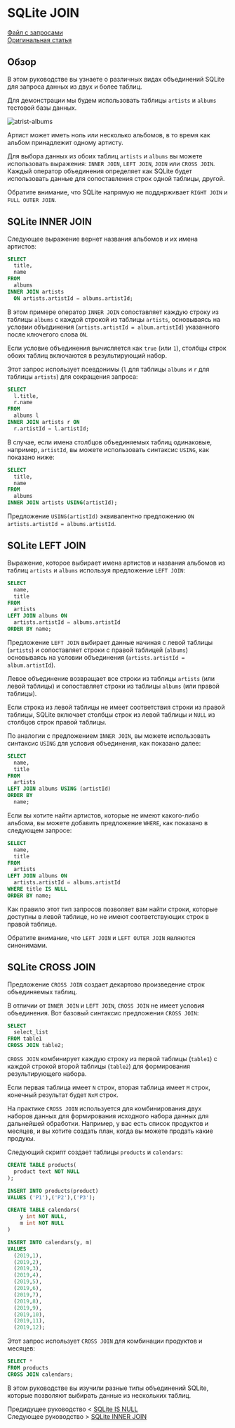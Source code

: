# SQLite JOIN ######################

[Файл с запросами][querys]   
[Оригинальная статья][origin]

[querys]: ./querys.sql
[origin]: https://www.sqlitetutorial.net/sqlite-join/

## Обзор ##############################

В этом руководстве вы узнаете о различных видах объединений SQLite для запроса данных из двух и более таблиц.

Для демонстрации мы будем использовать таблицы `artists` и `albums` тестовой базы данных.

![atrist-albums][artistAlbums]

Артист может иметь ноль или несколько альбомов, в то время как альбом принадлежит одному артисту.

Для выбора данных из обоих таблиц `artists` и `albums` вы можете использовать выражения: `INNER JOIN`, `LEFT JOIN`, `JOIN` или `CROSS JOIN`. Каждый оператор объединения определяет как SQLite будет использовать данные для сопоставления строк одной таблицы, другой.

Обратите внимание, что SQLite напрямую не подднрживает `RIGHT JOIN` и `FULL OUTER JOIN`.

## SQLite INNER JOIN

Следующее выражение вернет названия альбомов и их имена артистов:

~~~ SQL ~~~~~~~~~~~~~~~~~~~~~~~~~~~~~~~
SELECT
  title,
  name
FROM
  albums
INNER JOIN artists
  ON artists.artistId = albums.artistId;
~~~~~~~~~~~~~~~~~~~~~~~~~~~~~~~~~~~~~~~

В этом примере оператор `INNER JOIN` сопоставляет каждую строку из таблицы `albums` с каждой строкой из таблицы `artists`, основываясь на условии объединения (`artists.artistId = album.artistId`) указанного после ключегого слова `ON`.

Если условие объединения вычисляется как `true` (или `1`), столбцы строк обоих таблиц включаются в результирующий набор.

Этот запрос использует псевдонимы (`l` для таблицы `albums` и `r` для таблицы `artists`) для сокращения запроса:

~~~ SQL ~~~~~~~~~~~~~~~~~~~~~~~~~~~~~~~
SELECT
  l.title,
  r.name
FROM
  albums l
INNER JOIN artists r ON
  r.artistId = l.artistId;
~~~~~~~~~~~~~~~~~~~~~~~~~~~~~~~~~~~~~~~

В случае, если имена столбцов объединяемых таблиц одинаковые, например, `artistId`, вы можете использовать синтаксис `USING`, как показано ниже:

~~~ SQL ~~~~~~~~~~~~~~~~~~~~~~~~~~~~~~~
SELECT
  title,
  name
FROM
  albums
INNER JOIN artists USING(artistId);
~~~~~~~~~~~~~~~~~~~~~~~~~~~~~~~~~~~~~~~

Предложение `USING(artistId)` эквивалентно предложению `ON artists.artistId = albums.artistId`.

## SQLite LEFT JOIN

Выражение, которое выбирает имена артистов и названия альбомов из таблиц `artists` и `albums` используя предложение `LEFT JOIN`:

~~~ SQL ~~~~~~~~~~~~~~~~~~~~~~~~~~~~~~~
SELECT
  name,
  title
FROM
  artists
LEFT JOIN albums ON
  artists.artistId = albums.artistId
ORDER BY name;
~~~~~~~~~~~~~~~~~~~~~~~~~~~~~~~~~~~~~~~

Предложение `LEFT JOIN` выбирает данные начиная с левой таблицы (`artists`) и сопоставляет строки с правой таблицей (`albums`) основываясь на условии объединения (`artists.artistId = album.artistId`).

Левое объединение возвращает все строки из таблицы `artists` (или левой таблицы) и сопоставляет строки из таблицы `albums` (или правой таблицы).

Если строка из левой таблицы не имеет соответствия строки из правой таблицы, SQLite включает столбцы строк из левой таблицы и `NULL` из столбцов строк правой таблицы.

По аналогии с предложением `INNER JOIN`, вы можете использовать синтаксис `USING` для условия объединения, как показано далее:

~~~ SQL ~~~~~~~~~~~~~~~~~~~~~~~~~~~~~~~
SELECT
  name,
  title
FROM
  artists
LEFT JOIN albums USING (artistId)
ORDER BY 
  name;
~~~~~~~~~~~~~~~~~~~~~~~~~~~~~~~~~~~~~~~

Если вы хотите найти артистов, которые не имеют какого-либо альбома, вы можете добавить предложение `WHERE`, как показано в следующем запросе:

~~~ SQL ~~~~~~~~~~~~~~~~~~~~~~~~~~~~~~~
SELECT
  name,
  title
FROM
  artists
LEFT JOIN albums ON
  artists.artistId = albums.artistId
WHERE title IS NULL
ORDER BY name;
~~~~~~~~~~~~~~~~~~~~~~~~~~~~~~~~~~~~~~~

Как правило этот тип запросов позволяет вам найти строки, которые доступны в левой таблице, но не имеют соответствующих строк в правой таблице.

Обратите внимание, что `LEFT JOIN` и `LEFT OUTER JOIN` являются синонимами.

## SQLite CROSS JOIN

Предложение `CROSS JOIN` создает декартово произведение строк объединяемых таблиц.

В отличии от `INNER JOIN` и `LEFT JOIN`, `CROSS JOIN` не имеет условия объединения. Вот базовый синтаксис предложения `CROSS JOIN`:

~~~ SQL ~~~~~~~~~~~~~~~~~~~~~~~~~~~~~~~
SELECT
  select_list
FROM table1
CROSS JOIN table2;
~~~~~~~~~~~~~~~~~~~~~~~~~~~~~~~~~~~~~~~

`CROSS JOIN` комбинирует каждую строку из первой таблицы (`table1`) с каждой строкой второй таблицы (`table2`) для формирования результирующего набора.

Если первая таблица имеет `N` строк, вторая таблица имеет `M` строк, конечный результат будет `NxM` строк.

На практике `CROSS JOIN` используется для комбинирования двух наборов данных для формирования исходного набора данных для дальнейшей обработки. Например, у вас есть список продуктов и месяцев, и вы хотите создать план, когда вы можете продать какие продукы.

Следующий скрипт создает таблицы `products` и `calendars`:

~~~ SQL ~~~~~~~~~~~~~~~~~~~~~~~~~~~~~~~
CREATE TABLE products(
  product text NOT NULL
);

INSERT INTO products(product)
VALUES ('P1'),('P2'),('P3');

CREATE TABLE calendars(
    y int NOT NULL,
    m int NOT NULL
)

INSERT INTO calendars(y, m)
VALUES
  (2019,1),
  (2019,2),
  (2019,3),
  (2019,4), 
  (2019,5),
  (2019,6),
  (2019,7),
  (2019,8), 
  (2019,9),
  (2019,10),
  (2019,11),
  (2019,12);
~~~~~~~~~~~~~~~~~~~~~~~~~~~~~~~~~~~~~~~

Этот запрос использует `CROSS JOIN` для комбинации продуктов и месяцев:

~~~ SQL ~~~~~~~~~~~~~~~~~~~~~~~~~~~~~~~
SELECT *
FROM products
CROSS JOIN calendars;
~~~~~~~~~~~~~~~~~~~~~~~~~~~~~~~~~~~~~~~

В этом руководстве вы изучили разные типы объединений SQLite, которые позволяют выбирать данные из нескольких таблиц.

Предидущее руководство < [SQLite IS NULL][prev]  
Следующее руководство > [SQLite INNER JOIN][next]

[prev]: ../10_IsNull/translate.md
[next]: ../12_InnerJoin/translate.md

[artistAlbums]: ./artists_albums.png